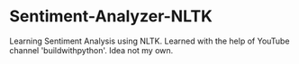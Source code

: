 # Sentiment-Analyzer-NLTK
Learning Sentiment Analysis using NLTK. Learned with the help of YouTube channel 'buildwithpython'. Idea not my own.
